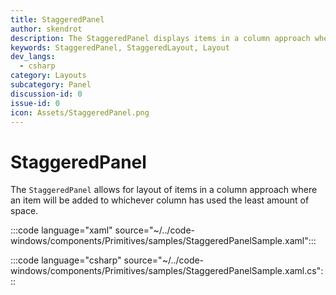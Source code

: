 ```yaml
---
title: StaggeredPanel
author: skendrot
description: The StaggeredPanel displays items in a column approach where an item will be added to whichever column has used the least amount of space.
keywords: StaggeredPanel, StaggeredLayout, Layout
dev_langs:
  - csharp
category: Layouts
subcategory: Panel
discussion-id: 0
issue-id: 0
icon: Assets/StaggeredPanel.png
---
```


# StaggeredPanel

The `StaggeredPanel` allows for layout of items in a column approach where an item will be added to whichever column has used the least amount of space.

:::code language="xaml" source="~/../code-windows/components/Primitives/samples/StaggeredPanelSample.xaml":::

:::code language="csharp" source="~/../code-windows/components/Primitives/samples/StaggeredPanelSample.xaml.cs":::


